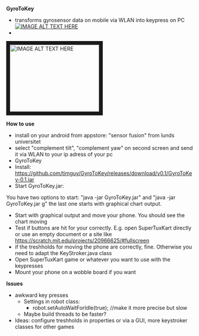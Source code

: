  **GyroToKey**
 * transforms gyrosensor data on mobile via WLAN into keypress on PC 
[![IMAGE ALT TEXT HERE](http://img.youtube.com/vi/v=abzgmvMiwXM/0.jpg)](http://www.youtube.com/watch?v=abzgmvMiwXM)
* 
<a href="http://www.youtube.com/watch?feature=player_embedded&v=abzgmvMiwXM
" target="_blank"><img src="http://img.youtube.com/vi/abzgmvMiwXM/0.jpg" 
alt="IMAGE ALT TEXT HERE" width="240" height="180" border="10" /></a>

 **How to use**
 * install on your android from appstore: "sensor fusion" from lunds universitet
  * select "complement tilt", "complement yaw" on second screen and send it via WLAN to your ip adress of your pc
 * GyroToKey
  * Install: https://github.com/timguy/GyroToKey/releases/download/v0.1/GyroToKey-0.1.jar 
  * Start GyroToKey.jar:
 
 You have two options to start: 
 "java -jar GyroToKey.jar" and 
 "java -jar GyroToKey.jar g"
the last one starts with graphical chart output.

* Start with graphical output and move your phone. You should see the chart moving
*  Test if buttons are hit for your correctly. E.g. open SuperTuxKart directly or use an empty document or a site like https://scratch.mit.edu/projects/20966625/#fullscreen
* if the treshholds for moving the phone are correctly, fine. Otherwise you need to adapt the KeyStroker.java class
* Open SuperTuxKart game or whatever you want to use with the keypresses
* Mount your phone on a wobble board if you want


 **Issues**
 * awkward key presses
 	* Settings in robot class:
 		* robot.setAutoWaitForIdle(true); //make it more precise but slow
 	* Maybe build threads to be faster?
 * Ideas: configure treshholds in properties or via a GUI, more keystroker classes for other games
 
